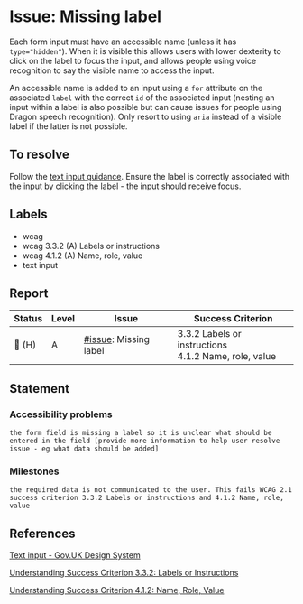 # Issue: Missing label

Each form input must have an accessible name (unless it has `type="hidden"`). When it is visible this allows users with lower dexterity to click on the label to focus the input, and allows people using voice recognition to say the visible name to access the input.

An accessible name is added to an input using a `for` attribute on the associated `label` with the correct `id` of the associated input (nesting an input within a label is also possible but can cause issues for people using Dragon speech recognition). Only resort to using `aria` instead of a visible label if the latter is not possible.

## To resolve

Follow the [text input guidance](https://design-system.service.gov.uk/components/text-input/). Ensure the label is correctly associated with the input by clicking the label - the input should receive focus.

## Labels

- wcag
- wcag 3.3.2 (A) Labels or instructions
- wcag 4.1.2 (A) Name, role, value
- text input

## Report

| Status | Level | Issue | Success Criterion |
| ------ | ----- | ----- | ----------------- |
| 🔴 (H) | A    | [#issue](): Missing label | 3.3.2 Labels or instructions <br/> 4.1.2 Name, role, value |

## Statement

### Accessibility problems

```
the form field is missing a label so it is unclear what should be entered in the field [provide more information to help user resolve issue - eg what data should be added]
```

### Milestones

```
the required data is not communicated to the user. This fails WCAG 2.1 success criterion 3.3.2 Labels or instructions and 4.1.2 Name, role, value
```

## References

[Text input - Gov.UK Design System](https://design-system.service.gov.uk/components/text-input/)

[Understanding Success Criterion 3.3.2: Labels or Instructions](https://www.w3.org/WAI/WCAG21/Understanding/labels-or-instructions.html)

[Understanding Success Criterion 4.1.2: Name, Role, Value](https://www.w3.org/WAI/WCAG21/Understanding/name-role-value.html)